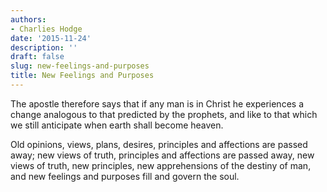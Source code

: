 ```yaml
---
authors:
- Charlies Hodge
date: '2015-11-24'
description: ''
draft: false
slug: new-feelings-and-purposes
title: New Feelings and Purposes
---
```

The apostle therefore says that if any man is in Christ he experiences a change analogous to that predicted by the prophets, and like to that which we still anticipate when earth shall become heaven.

Old opinions, views, plans, desires, principles and affections are passed away; new views of truth, principles and affections are passed away, new views of truth, new principles, new apprehensions of the destiny of man, and new feelings and purposes fill and govern the soul.



